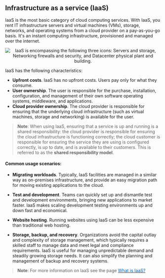 ## Infrastructure as a service (IaaS)


IaaS is the most basic category of cloud computing services. With IaaS, you rent IT infrastructure servers and virtual machines (VMs), storage, networks, and operating systems from a cloud provider on a pay-as-you-go basis. It's an instant computing infrastructure, provisioned and managed over the internet.


<p style="text-align:center;"><img src="../Linked_Image_Files/iaas2.png" alt="IaaS is encompassing the following three icons: Servers and storage, Networking firewalls and security, and Datacenter physical plant and building."></p>

IaaS has the following characteristics:

- **Upfront costs**. IaaS has no upfront costs. Users pay only for what they consume.
- **User ownership**. The user is responsible for the purchase, installation, configuration, and management of their own software operating systems, middleware, and applications.
- **Cloud provider ownership**. The cloud provider is responsible for ensuring that the underlying cloud infrastructure (such as virtual machines, storage and networking) is available for the user.
 

> **Note**: When using IaaS, ensuring that a service is up and running is a shared responsibility: the cloud provider is responsible for ensuring the cloud infrastructure is functioning correctly; the cloud customer is responsible for ensuring the service they are using is configured correctly, is up to date, and is available to their customers. This is referred to as the **shared responsibility model**.




#### Common usage scenarios:

- **Migrating workloads**. Typically, IaaS facilities are managed in a similar way as on-premises infrastructure, and provide an easy migration path for moving existing applications to the cloud. 

- **Test and development**. Teams can quickly set up and dismantle test and development environments, bringing new applications to market faster. IaaS makes scaling development testing environments up and down fast and economical.

- **Website hosting**. Running websites using IaaS can be less expensive than traditional web hosting.

- **Storage, backup, and recovery**. Organizations avoid the capital outlay and complexity of storage management, which typically requires a skilled staff to manage data and meet legal and compliance requirements. IaaS is useful for managing unpredictable demand and steadily growing storage needs. It can also simplify the planning and management of backup and recovery systems.




> **Note**: For more information on IaaS see the page <a href="https://azure.microsoft.com/en-us/overview/what-is-iaas/" target="_blank"><span style="color: #0066cc;"> What is IaaS?</span></a>
